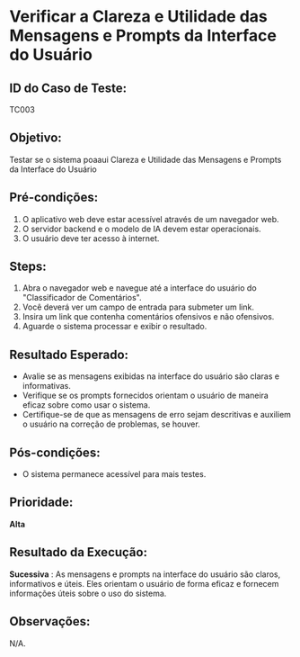 # Verificar a Clareza e Utilidade das Mensagens e Prompts da Interface do Usuário

## ID do Caso de Teste:
TC003

## Objetivo: 
Testar se o sistema poaaui Clareza e Utilidade das Mensagens e Prompts da Interface do Usuário

## Pré-condições:
1. O aplicativo web deve estar acessível através de um navegador web.
2. O servidor backend e o modelo de IA devem estar operacionais.
3. O usuário deve ter acesso à internet.

## Steps:
1. Abra o navegador web e navegue até a interface do usuário do "Classificador de Comentários".
2. Você deverá ver um campo de entrada para submeter um link.
3. Insira um link que contenha comentários ofensivos e não ofensivos.
4. Aguarde o sistema processar e exibir o resultado.

## Resultado Esperado:
- Avalie se as mensagens exibidas na interface do usuário são claras e informativas.
- Verifique se os prompts fornecidos orientam o usuário de maneira eficaz sobre como usar o sistema.
- Certifique-se de que as mensagens de erro sejam descritivas e auxiliem o usuário na correção de problemas, se houver.

## Pós-condições:
- O sistema permanece acessível para mais testes.

## Prioridade: 
**Alta**

## Resultado da Execução:
**Sucessiva** : As mensagens e prompts na interface do usuário são claros, informativos e úteis. Eles orientam o usuário de forma eficaz e fornecem informações úteis sobre o uso do sistema.

## Observações:
N/A.
